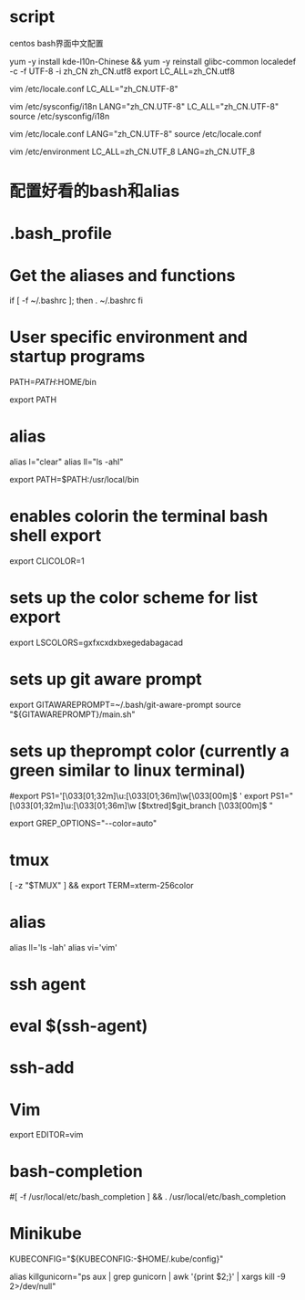 # script
centos bash界面中文配置

yum -y install kde-l10n-Chinese && yum -y reinstall glibc-common
localedef -c -f UTF-8 -i zh_CN zh_CN.utf8
export LC_ALL=zh_CN.utf8

vim /etc/locale.conf
LC_ALL="zh_CN.UTF-8"

vim /etc/sysconfig/i18n
LANG="zh_CN.UTF-8"
LC_ALL="zh_CN.UTF-8"
source    /etc/sysconfig/i18n

vim /etc/locale.conf
LANG="zh_CN.UTF-8"
source   /etc/locale.conf

vim /etc/environment
LC_ALL=zh_CN.UTF_8
LANG=zh_CN.UTF_8


# 配置好看的bash和alias
# .bash_profile

# Get the aliases and functions
if [ -f ~/.bashrc ]; then
	. ~/.bashrc
fi

# User specific environment and startup programs

PATH=$PATH:$HOME/bin

export PATH
# alias
alias l="clear"
alias ll="ls -ahl"

export PATH=$PATH:/usr/local/bin

# enables colorin the terminal bash shell export
export CLICOLOR=1
# sets up the color scheme for list export
export LSCOLORS=gxfxcxdxbxegedabagacad
# sets up git aware prompt
export GITAWAREPROMPT=~/.bash/git-aware-prompt
source "${GITAWAREPROMPT}/main.sh"
# sets up theprompt color (currently a green similar to linux terminal)
#export PS1='\[\033[01;32m\]\u:\[\033[01;36m\]\w\[\033[00m\]\$ '
export PS1="\[\033[01;32m\]\u:\[\033[01;36m\]\w \[$txtred\]\$git_branch \[\033[00m\]\$ "

export GREP_OPTIONS="--color=auto"

# tmux
[ -z "$TMUX" ] && export TERM=xterm-256color

# alias
alias ll='ls -lah'
alias vi='vim'

# ssh agent
# eval $(ssh-agent)
# ssh-add


# Vim
export EDITOR=vim

# bash-completion
#[ -f /usr/local/etc/bash_completion ] && . /usr/local/etc/bash_completion

# Minikube
KUBECONFIG="${KUBECONFIG:-$HOME/.kube/config}"

alias killgunicorn="ps aux | grep gunicorn | awk '{print $2;}' | xargs kill -9 2>/dev/null"
